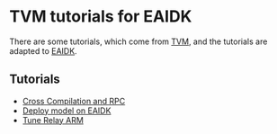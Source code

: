 # TVM tutorials for EAIDK

There are some tutorials, which come from [TVM](http://github.com/dmlc/tvm), and the tutorials are adapted to [EAIDK](http://www.eaidk.com/).

## Tutorials 
- [Cross Compilation and RPC](./cross_compilation_and_rpc.py)
- [Deploy model on EAIDK](./deploy_model_on_eaidk.py)
- [Tune Relay ARM](./tune_relay_arm.py)
